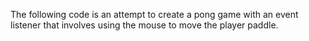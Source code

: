 The following code is an attempt to create a pong game with an event listener that involves using the mouse to move the player paddle.

